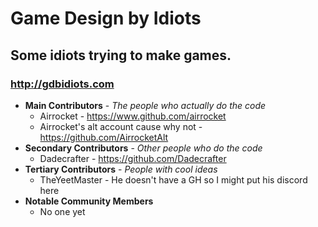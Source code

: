 # Game Design by Idiots

## Some idiots trying to make games.
### http://gdbidiots.com


* **Main Contributors** - *The people who actually do the code*
  * Airrocket - https://www.github.com/airrocket
  * Airrocket's alt account cause why not - https://github.com/AirrocketAlt
* **Secondary Contributors** - *Other people who do the code*
  * Dadecrafter - https://github.com/Dadecrafter
* **Tertiary Contributors** - *People with cool ideas*
  * TheYeetMaster - He doesn't have a GH so I might put his discord here
* **Notable Community Members**
  * No one yet

